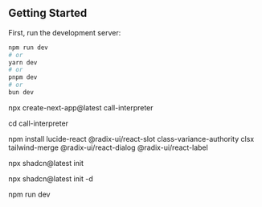 
## Getting Started

First, run the development server:

```bash
npm run dev
# or
yarn dev
# or
pnpm dev
# or
bun dev
```

npx create-next-app@latest call-interpreter


cd call-interpreter


npm install lucide-react @radix-ui/react-slot class-variance-authority clsx tailwind-merge @radix-ui/react-dialog @radix-ui/react-label


npx shadcn@latest init


npx shadcn@latest init -d


npm run dev


 
